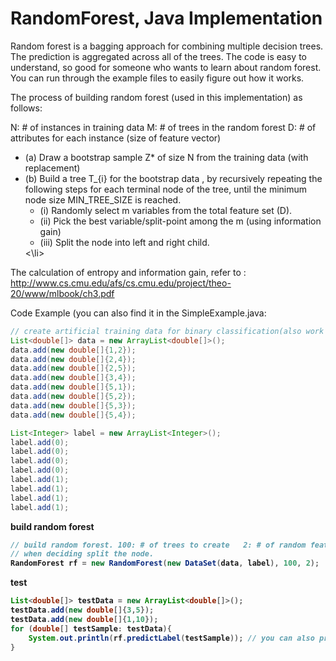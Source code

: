 RandomForest, Java Implementation
=============================

Random forest is a bagging approach for combining multiple decision trees. The prediction is aggregated 
across all of the trees. The code is easy to understand, so good for someone who wants to learn about random forest. 
You can run through the example files to easily figure out how it works. 

The process of building random forest (used in this implementation) as follows:

N: # of instances in training data
M: # of trees in the random forest
D: # of attributes for each instance (size of feature vector)

<ul>
 <li>(a) Draw a bootstrap sample Z* of size N from the training data (with replacement) </li>
 <li>(b) Build a tree T_{i} for the bootstrap data , by recursively
      repeating the following steps for each terminal node of the tree, until 
      the minimum node size MIN_TREE_SIZE is reached. 
    <ul>
      <li>(i) Randomly select m variables from the total feature set (D). </li>
      <li> (ii) Pick the best variable/split-point among the m (using information gain)</li>
      <li> (iii) Split the node into left and right child. </li>
    </ul>
 <\li>
</ul>


The calculation of entropy and information gain, 
refer to : http://www.cs.cmu.edu/afs/cs.cmu.edu/project/theo-20/www/mlbook/ch3.pdf


Code Example (you can also find it in the SimpleExample.java:

```java
// create artificial training data for binary classification(also work for multi-class). 
List<double[]> data = new ArrayList<double[]>();
data.add(new double[]{1,2});
data.add(new double[]{2,4});
data.add(new double[]{2,5});
data.add(new double[]{3,4});
data.add(new double[]{5,1});
data.add(new double[]{5,2});
data.add(new double[]{5,3});
data.add(new double[]{5,4});

List<Integer> label = new ArrayList<Integer>();
label.add(0);
label.add(0);
label.add(0);
label.add(0);
label.add(1);
label.add(1);
label.add(1);
label.add(1);   
```

<b> build random forest <b>
```java
// build random forest. 100: # of trees to create   2: # of random features to select 
// when deciding split the node.
RandomForest rf = new RandomForest(new DataSet(data, label), 100, 2);
```
<b> test </b>
```java
List<double[]> testData = new ArrayList<double[]>();
testData.add(new double[]{3,5});   
testData.add(new double[]{1,10});  
for (double[] testSample: testData){
    System.out.println(rf.predictLabel(testSample)); // you can also predict label probability. 
}
```
